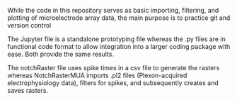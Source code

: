 While the code in this repository serves as basic importing, filtering, and plotting of microelectrode array data, the main purpose is to practice git and version control

The Jupyter file is a standalone prototyping file whereas the .py files are in functional code format to allow integration into a larger coding package with ease. Both provide the same results.

The notchRaster file uses spike times in a csv file to generate the rasters whereas NotchRasterMUA imports .pl2 files (Plexon-acquired electrophysiology data), filters for spikes, and subsequently creates and saves rasters. 
